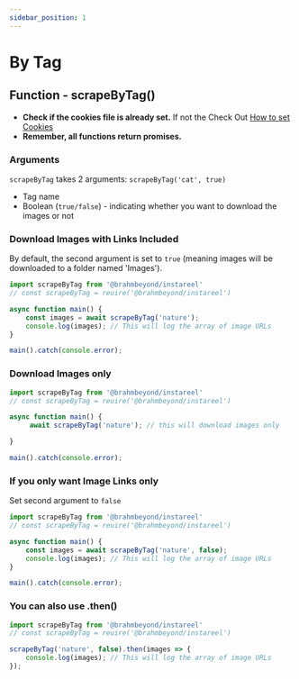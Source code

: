```yaml
---
sidebar_position: 1
---
```





# By Tag

## Function - scrapeByTag()

- **Check if the cookies file is already set.** If not the Check Out [How to set Cookies](../Cookies)
- **Remember, all functions return promises.**

### Arguments
`scrapeByTag` takes 2 arguments: `scrapeByTag('cat', true)`
- Tag name
- Boolean (`true/false`) - indicating whether you want to download the images or not

### Download Images with Links Included
By default, the second argument is set to `true` (meaning images will be downloaded to a folder named 'Images').

```js title="insta.js"
import scrapeByTag from '@brahmbeyond/instareel'
// const scrapeByTag = reuire('@brahmbeyond/instareel')

async function main() {
    const images = await scrapeByTag('nature');
    console.log(images); // This will log the array of image URLs  
}

main().catch(console.error);

```

### Download Images only

```js title="insta.js"
import scrapeByTag from '@brahmbeyond/instareel'
// const scrapeByTag = reuire('@brahmbeyond/instareel')

async function main() {
     await scrapeByTag('nature'); // this will download images only

}

main().catch(console.error);
```


### If you only want Image Links only
Set second argument to `false`  
```js title="insta.js"
import scrapeByTag from '@brahmbeyond/instareel'
// const scrapeByTag = reuire('@brahmbeyond/instareel')

async function main() {
    const images = await scrapeByTag('nature', false);
    console.log(images); // This will log the array of image URLs
}

main().catch(console.error);
```



### You can also use .then()

```js title="insta.js"
import scrapeByTag from '@brahmbeyond/instareel'
// const scrapeByTag = reuire('@brahmbeyond/instareel')

scrapeByTag('nature', false).then(images => {
    console.log(images); // This will log the array of image URLs
});
```


